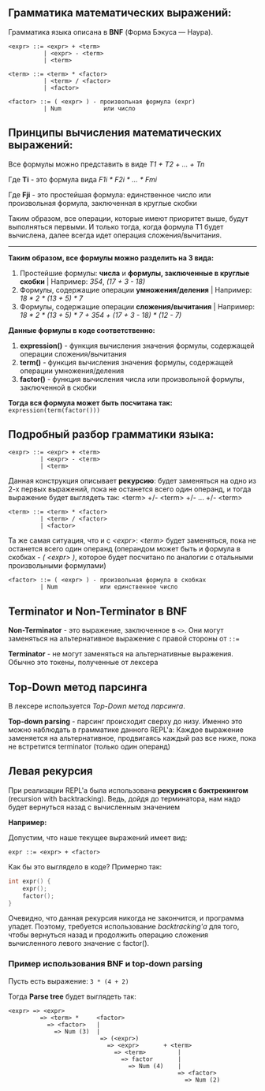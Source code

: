## Грамматика математических выражений:

Грамматика языка описана в **BNF** (Форма Бэкуса — Наура).

```
<expr> ::= <expr> + <term>
          | <expr> - <term>
          | <term>

<term> ::= <term> * <factor>
          | <term> / <factor>
          | <factor>

<factor> ::= ( <expr> ) - произвольная формула (expr)
          | Num            или число
```

## Принципы вычисления математических выражений:

Все формулы можно представить в виде *T1 + T2 + ... + Tn*

Где **Ti** - это формула вида *F1i * F2i * ... * Fmi*

Где **Fji** - это простейшая формула: единственное число или произвольная формула, заключенная в круглые скобки

Таким образом, все операции, которые имеют приоритет выше, будут выполняться первыми.
И только тогда, когда формула T1 будет вычислена, далее всегда идет операция сложения/вычитания.

---

**Таким образом, все формулы можно разделить на 3 вида:**
1) Простейшие формулы: **числа** и **формулы, заключенные в круглые скобки** | Например: *354*, *(17 + 3 - 18)*
2) Формулы, содержащие операции **умножения/деления** | Например: *18 * 2 * (13 + 5) * 7*
3) Формулы, содержащие операции **сложения/вычитания** | Например: *18 * 2 * (13 + 5) * 7 + 354 + (17 + 3 - 18) * (12 - 7)*

**Данные формулы в коде соответственно:**

1) **expression()** - функция вычисления значения формулы, содержащей операции сложения/вычитания
2) **term()** - функция вычисления значения формулы, содержащей операции умножения/деления
3) **factor()** - функция вычисления числа или произвольной формулы, заключенной в скобки

**Тогда вся формула может быть посчитана так:** ```expression(term(factor()))```

## Подробный разбор грамматики языка:

```
<expr> ::= <expr> + <term>
         | <expr> - <term>
         | <term>
```

Данная конструкция описывает **рекурсию**: *<expr>* будет заменяться на одно из 2-х первых выражений, пока не останется
всего один операнд, и тогда выражение будет выглядеть так: \<term\> +/- \<term\> +/- ... +/- \<term\>

```
<term> ::= <term> * <factor>
         | <term> / <factor>
         | <factor>
```

Та же самая ситуация, что и с *\<expr\>*: *\<term\>* будет заменяться, пока не останется всего один операнд (операндом
может быть и формула в скобках - *( \<expr\> )*, которое будет посчитано по аналогии с отальными произвольными
формулами)

```
<factor> ::= ( <expr> ) - произвольная формула в скобках
         | Num            или единственное число
```

## Terminator и Non-Terminator в BNF
**Non-Terminator** - это выражение, заключенное в ```<>```. Они могут заменяться на альтернативное выражение с правой
стороны от ```::=```

**Terminator** - не могут заменяться на альтернативные выражения. Обычно это токены, полученные от лексера

## Top-Down метод парсинга
В лексере используется *Top-Down метод парсинга*.

**Top-down parsing** - парсинг происходит сверху до низу. Именно это можно наблюдать в грамматике данного REPL'а:
Каждое выражение заменяется на альтернативное, продвигаясь каждый раз все ниже, пока не встретится terminator
(только один операнд)

## Левая рекурсия
При реализации REPL'а была использована **рекурсия с бэктрекингом** (recursion with backtracking).
Ведь, дойдя до терминатора, нам надо будет вернуться назад с вычисленным значением

**Например:**

Допустим, что наше текущее выражений имеет вид:
```
expr ::= <expr> + <factor>
```

Как бы это выглядело в коде? Примерно так:
```c++
int expr() {
    expr();
    factor();
}
```

Очевидно, что данная рекурсия никогда не закончится, и программа упадет. Поэтому, требуется использование *backtracking'а*
для того, чтобы вернуться назад и продолжить операцию сложения вычисленного левого значение с factor().

### Пример использования BNF и top-down parsing
Пусть есть выражение: ```3 * (4 + 2)```

Тогда **Parse tree** будет выглядеть так:
```
<expr> => <expr>
         => <term> *     <factor>
           => <factor>   |
             => Num (3)  |
                          => (<expr>)
                            => <expr>       + <term>
                              => <term>         |
                                => factor       |
                                  => Num (4)    |
                                                => <factor>
                                                  => Num (2)
```